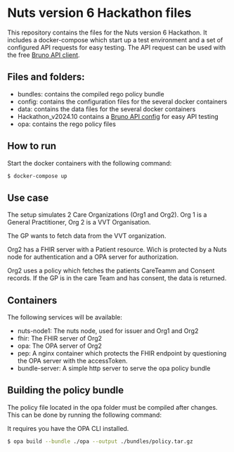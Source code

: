 # Nuts version 6 Hackathon files

This repository contains the files for the Nuts version 6 Hackathon.
It includes a docker-compose which start up a test environment and a set of configured API requests for easy testing.
The API request can be used with the free [Bruno API client](usebruno.com).

## Files and folders:

- bundles: contains the compiled rego policy bundle
- config: contains the configuration files for the several docker containers
- data: contains the data files for the several docker containers
- Hackathon_v2024.10 contains a [Bruno API config](usebruno.com) for easy API testing
- opa: contains the rego policy files


## How to run

Start the docker containers with the following command:
```bash
$ docker-compose up
```

## Use case

The setup simulates 2 Care Organizations (Org1 and Org2). Org 1 is a General Practitioner, Org 2 is a VVT Organisation.

The GP wants to fetch data from the VVT organization.

Org2 has a FHIR server with a Patient resource. Wich is protected by a Nuts node for authentication and a OPA server for authorization.

Org2 uses a policy which fetches the patients CareTeamm and Consent records. If the GP is in the care Team and has consent, the data is returned.


## Containers
The following services will be available:

- nuts-node1: The nuts node, used for issuer and Org1 and Org2
- fhir: The FHIR server of Org2
- opa: The OPA server of Org2
- pep: A nginx container which protects the FHIR endpoint by questioning the OPA server with the accessToken.
- bundle-server: A simple http server to serve the opa policy bundle


## Building the policy bundle

The policy file located in the opa folder must be compiled after changes. This can be done by running the following command:

It requires you have the OPA CLI installed.

```bash
$ opa build --bundle ./opa --output ./bundles/policy.tar.gz
```

